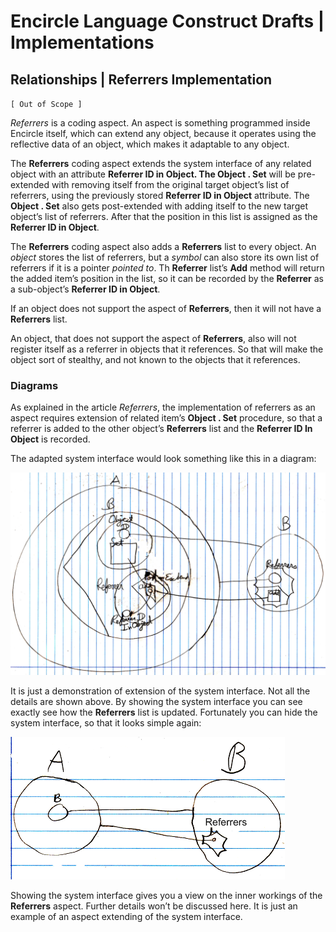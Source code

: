 ﻿Encircle Language Construct Drafts | Implementations
====================================================

Relationships | Referrers Implementation
----------------------------------------

`[ Out of Scope ]`

*Referrers* is a coding aspect. An aspect is something programmed inside Encircle itself, which can extend any object, because it operates using the reflective data of an object, which makes it adaptable to any object.

The __Referrers__ coding aspect extends the system interface of any related object with an attribute __Referrer ID in Object. The Object  .  Set__ will be pre-extended with removing itself from the original target object’s list of referrers, using the previously stored __Referrer ID in Object__ attribute. The __Object  .  Set__ also gets post-extended with adding itself to the new target object’s list of referrers. After that the position in this list is assigned as the __Referrer ID in Object__.

The __Referrers__ coding aspect also adds a __Referrers__ list to every object. An *object* stores the list of referrers, but a *symbol* can also store its own list of referrers if it is a pointer *pointed to*. Th  __Referrer__ list’s __Add__ method will return the added item’s position in the list, so it can be recorded by the __Referrer__ as a sub-object’s __Referrer ID in Object__.

If an object does not support the aspect of __Referrers__, then it will not have a __Referrers__ list.

An object, that does not support the aspect of __Referrers__, also will not register itself as a referrer in objects that it references. So that will make the object sort of stealthy, and not known to the objects that it references.

### Diagrams

As explained in the article *Referrers*, the implementation of referrers as an aspect requires extension of related item’s  __Object  .  Set__ procedure, so that a referrer is added to the other object’s __Referrers__ list and the __Referrer ID In Object__ is recorded.

The adapted system interface would look something like this in a diagram:

![](images/2.%20Referrers%20Implementation.001.png)

It is just a demonstration of extension of the system interface. Not all the details are shown above. By showing the system interface you can see exactly see how the __Referrers__ list is updated. Fortunately you can hide the system interface, so that it looks simple again:

![](images/2.%20Referrers%20Implementation.002.png)

Showing the system interface gives you a view on the inner workings of the __Referrers__ aspect. Further details won’t be discussed here. It is just an example of an aspect extending of the system interface.
